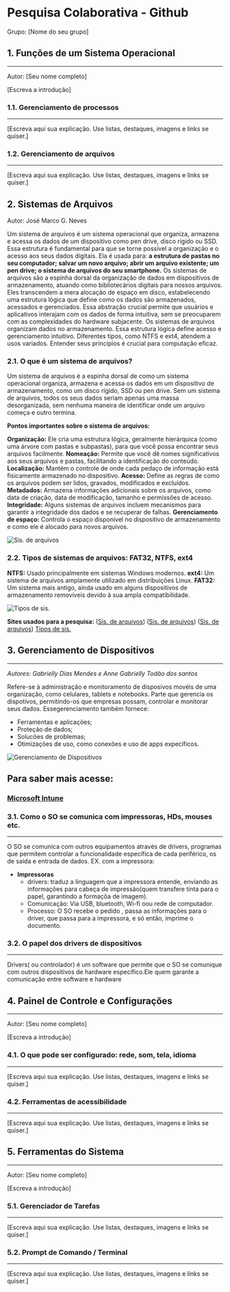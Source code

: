 # Pesquisa Colaborativa - Github

Grupo: [Nome do seu grupo]

## 1. Funções de um Sistema Operacional
---

Autor: [Seu nome completo]

[Escreva a introdução]

### 1.1. Gerenciamento de processos
---

[Escreva aqui sua explicação. Use listas, destaques, imagens e links se quiser.]

### 1.2. Gerenciamento de arquivos
---

[Escreva aqui sua explicação. Use listas, destaques, imagens e links se quiser.]


## 2. Sistemas de Arquivos

Autor: José Marco G. Neves

Um sistema de arquivos é um sistema operacional que organiza, armazena e acessa os dados de um dispositivo como pen drive, disco rígido ou SSD. Essa estrutura é fundamental para que se torne possível a organização e o acesso aos seus dados digitais. Ela é usada para: **a estrutura de pastas no seu computador; salvar um novo arquivo; abrir um arquivo existente; um pen drive; o sistema de arquivos do seu smartphone.** Os sistemas de arquivos são a espinha dorsal da organização de dados em dispositivos de armazenamento, atuando como bibliotecários digitais para nossos arquivos. Eles transcendem a mera alocação de espaço em disco, estabelecendo uma estrutura lógica que define como os dados são armazenados, acessados e gerenciados. Essa abstração crucial permite que usuários e aplicativos interajam com os dados de forma intuitiva, sem se preocuparem com as complexidades do hardware subjacente. Os sistemas de arquivos organizam dados no armazenamento. Essa estrutura lógica define acesso e gerenciamento intuitivo. Diferentes tipos, como NTFS e ext4, atendem a usos variados. Entender seus princípios é crucial para computação eficaz.

### 2.1. O que é um sistema de arquivos?

Um sistema de arquivos é a espinha dorsal de como um sistema operacional organiza, armazena e acessa os dados em um dispositivo de armazenamento, como um disco rígido, SSD ou pen drive. Sem um sistema de arquivos, todos os seus dados seriam apenas uma massa desorganizada, sem nenhuma maneira de identificar onde um arquivo começa e outro termina.

**Pontos importantes sobre o sistema de arquivos:**

**Organização:** Ele cria uma estrutura lógica, geralmente hierárquica (como uma árvore com pastas e subpastas), para que você possa encontrar seus arquivos facilmente.
**Nomeação:** Permite que você dê nomes significativos aos seus arquivos e pastas, facilitando a identificação do conteúdo.
**Localização:** Mantém o controle de onde cada pedaço de informação está fisicamente armazenado no dispositivo.
**Acesso:** Define as regras de como os arquivos podem ser lidos, gravados, modificados e excluídos.
**Metadados:** Armazena informações adicionais sobre os arquivos, como data de criação, data de modificação, tamanho e permissões de acesso.
**Integridade:** Alguns sistemas de arquivos incluem mecanismos para garantir a integridade dos dados e se recuperar de falhas.
**Gerenciamento de espaço:** Controla o espaço disponível no dispositivo de armazenamento e como ele é alocado para novos arquivos.

![Sis. de arquivos](https://filestore.community.support.microsoft.com/api/images/192be32e-a16c-47dd-85e0-9083e7700b6d)

### 2.2. Tipos de sistemas de arquivos: FAT32, NTFS, ext4

**NTFS:** Usado principalmente em sistemas Windows modernos.
**ext4:** Um sistema de arquivos amplamente utilizado em distribuições Linux.
**FAT32:** Um sistema mais antigo, ainda usado em alguns dispositivos de armazenamento removíveis devido à sua ampla compatibilidade.

![Tipos de sis.](https://e-tinet.com/wp-content/uploads/2017/06/Conheca-os-melhores-sistemas-operacionais-do-mercado-2-1024x536.gif)

**Sites usados para a pesquisa:**
([Sis. de arquivos](https://phoenixnap.pt/gloss%C3%A1rio/sistema-de-arquivo))
([Sis. de arquivos](https://pt.wikipedia.org/wiki/Sistema_de_ficheiros))
([Sis. de arquivos](https://computerhelpinformatica.com.br/entenda-as-diferencas-ntfs-fat32-e-exfat/))
[Tipos de sis.](https://www.kingston.com/br/blog/personal-storage/understanding-file-systems#:~:text=Ext4%20(Quarto%20Sistema%20de%20Arquivo%20Estendido)&Ext4%20%C3%A9%20o%20sistema%20de,pela%20primeira%20vez%20em%202003.)



## 3. Gerenciamento de Dispositivos
---

*Autores: Gabrielly Dias Mendes e Anne Gabrielly Todão dos santos*

Refere-se à administração e monitoramento de disposivos movéis de uma organização, como celulares, tablets e notebooks. Parte que gerencia os dispotivos, permitindo-os que empresas possam, controlar  e monitorar seus dados. Essegerenciamento também fornece:
- Ferramentas e aplicações;
- Proteção de dados;
- Solucões de problemas;
- Otimizações de uso, como conexões e uso de apps expecíficos.

![Gerenciamento de Dispositivos](https://i.pinimg.com/custom_covers/222x/865606059569075322_1692986959.jpg)



## Para saber mais acesse: 
### [Microsoft Intune](https://learn.microsoft.com/pt-br/intune/intune-service/fundamentals/what-is-device-management)


### 3.1. Como o SO se comunica com impressoras, HDs, mouses etc.
---

O SO se comunica com outros equipamentos através de drivers, programas que permitem controlar a funcionalidade específica de cada periférico, os de saída e entrada de dados. EX. com a impressora:
- **Impressoras**
    - drivers: traduz a linguagem que a impressora entende, enviando as informações para cabeça de impressão(quem transfere tinta para o papel, garantindo a formaçõa de imagem).
    - Comunicação: Via USB, bluetooth, Wi-fi oou rede de computador.
    - Processo: O SO recebe o pedido , passa as informações para o driver, que passa para a impressora, e só então, imprime o documento. 


### 3.2. O papel dos drivers de dispositivos
---

Drivers( ou controlador) é um software que permite que o SO se comunique com outros dispositivos de hardware específico.Ele quem garante a comunicação entre software e hardware





## 4. Painel de Controle e Configurações
---

Autor: [Seu nome completo]

[Escreva a introdução]

### 4.1. O que pode ser configurado: rede, som, tela, idioma
---

[Escreva aqui sua explicação. Use listas, destaques, imagens e links se quiser.]

### 4.2. Ferramentas de acessibilidade
---

[Escreva aqui sua explicação. Use listas, destaques, imagens e links se quiser.]


## 5. Ferramentas do Sistema
---

Autor: [Seu nome completo]

[Escreva a introdução]

### 5.1. Gerenciador de Tarefas
---

[Escreva aqui sua explicação. Use listas, destaques, imagens e links se quiser.]

### 5.2. Prompt de Comando / Terminal
---

[Escreva aqui sua explicação. Use listas, destaques, imagens e links se quiser.]
